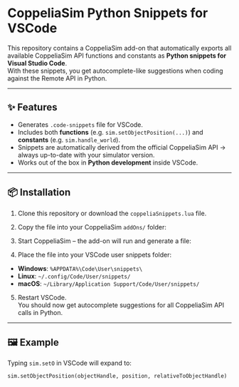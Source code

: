 # CoppeliaSim Python Snippets for VSCode

This repository contains a CoppeliaSim add-on that automatically exports all available CoppeliaSim API functions and constants as **Python snippets for Visual Studio Code**.  
With these snippets, you get autocomplete-like suggestions when coding against the Remote API in Python.

---

## ✨ Features
- Generates `.code-snippets` file for VSCode.
- Includes both **functions** (e.g. `sim.setObjectPosition(...)`) and **constants** (e.g. `sim.handle_world`).
- Snippets are automatically derived from the official CoppeliaSim API → always up-to-date with your simulator version.
- Works out of the box in **Python development** inside VSCode.

---

## 📦 Installation

1. Clone this repository or download the `coppeliaSnippets.lua` file.
2. Copy the file into your CoppeliaSim `addOns/` folder:
3. Start CoppeliaSim – the add-on will run and generate a file:

4. Place the file into your VSCode user snippets folder:
- **Windows**: `%APPDATA%\Code\User\snippets\`
- **Linux**: `~/.config/Code/User/snippets/`
- **macOS**: `~/Library/Application Support/Code/User/snippets/`

5. Restart VSCode.  
You should now get autocomplete suggestions for all CoppeliaSim API calls in Python.

---

## 🖼 Example

Typing `sim.setO` in VSCode will expand to:

```python
sim.setObjectPosition(objectHandle, position, relativeToObjectHandle)
